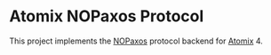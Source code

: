 # Atomix NOPaxos Protocol

This project implements the [NOPaxos] protocol backend for [Atomix] 4. 

[NOPaxos]: https://dada.cs.washington.edu/research/tr/2016/09/UW-CSE-16-09-02.pdf
[Atomix]: https://atomix.io
